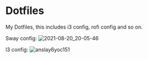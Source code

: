 # Dotfiles
My Dotfiles, this includes i3 config, rofi config and so on.

Sway config:
![2021-08-20_20-05-46](https://user-images.githubusercontent.com/53487681/130269050-5d5871b0-d3ec-48e7-a8cf-4de8a33f0af8.jpeg)

I3 config: 
![anslay6yoc151](https://user-images.githubusercontent.com/53487681/130269218-e7a8565b-c528-4a45-a199-241558cd51d2.png)
